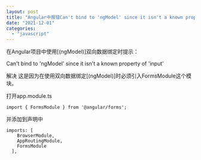 ```yaml
---
layout: post
title: "Angular中报错Can't bind to 'ngModel' since it isn't a known property of 'input'"
date: "2021-12-01"
categories: 
  - "javascript"
---
```


在Angular项目中使用\[(ngModel)\]双向数据绑定时提示：

Can't bind to 'ngModel' since it isn't a known property of 'input'

解决 这是因为在使用双向数据绑定\[(ngModel)\]时必须引入FormsModule这个模块。

打开app.module.ts

```
import { FormsModule } from '@angular/forms';
```

并添加到声明中

```
imports: [
    BrowserModule,
    AppRoutingModule,
    FormsModule
  ],
```
